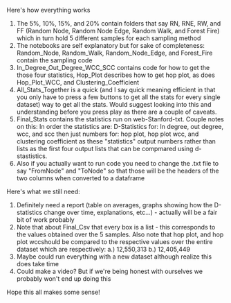 Here's how everything works
1. The 5%, 10%, 15%, and 20% contain folders that say RN, RNE, RW, and FF (Random Node, Random Node Edge, Random Walk, and Forest Fire) which in turn hold 5 different samples for each sampling method
2. The notebooks are self explanatory but for sake of completeness: Random_Node, Random_Walk, Random_Node_Edge, and Forest_Fire contain the sampling code
3. In_Degree_Out_Degree_WCC_SCC contains code for how to get the those four statistics, Hop_Plot describes how to get hop plot, as does Hop_Plot_WCC, and Clustering_Coefficient
4. All_Stats_Together is a quick (and I say quick meaning efficient in that you only have to press a few buttons to get all the stats for every single dataset) way to get all the stats. Would suggest looking into this and understanding before you press play as there are a couple of caveats.
5. Final_Stats contains the statistics run on web-Stanford-txt. Couple notes on this: In order the statistics are: D-Statistics for: In degree, out degree, wcc, and scc then just numbers for: hop plot, hop plot wcc, and clustering coefficient as these "statistics" output numbers rather than lists as the first four  output lists that can be compmared using d-stastistics.
6. Also if you actually want to run code you need to change the .txt file to say "FromNode" and "ToNode" so that those will be the headers of the two columns when converted to a dataframe

Here's what we still need:
1. Definitely need a report (table on averages, graphs showing how the D-statistics change over time, explanations, etc...) - actually will be a fair bit of work probably
2. Note that about Final_Csv that every box is a list - this corresponds to the values obtained over the 5 samples. Also note that hop plot, and hop plot wccshould be compared to the respective values over the entire dataset which are respectively: a.) 12,550,313 b.) 12,405,449
3. Maybe could run everything with a new dataset although realize this does take time
4. Could make a video? But if we're being honest with ourselves we probably won't end up doing this

Hope this all makes some sense!
